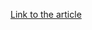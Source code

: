 [Link to the article](https://www.crowdstrike.com/blog/overwatch-exposes-aquatic-panda-in-possession-of-log-4-shell-exploit-tools/)

